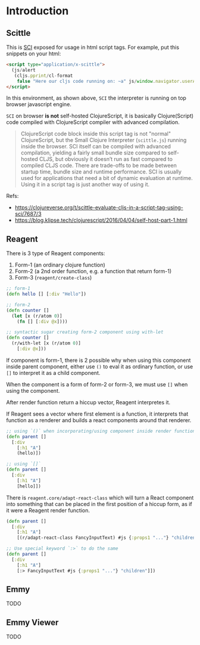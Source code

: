 # Introduction

## Scittle

This is [SCI](https://github.com/babashka/sci) exposed for usage in html script tags. For example, put this snippets on your html:

```html
<script type="application/x-scittle">
  (js/alert
   (cljs.pprint/cl-format
    false "Here our cljs code running on: ~a" js/window.navigator.userAgent))
</script>
```

In this environment, as shown above, `SCI` the interpreter is running on top browser javascript engine.

`SCI` on browser **is not** self-hosted ClojureScript, it is basically Clojure(Script) code compiled with ClojureScript compiler with advanced compilation.

> ClojureScript code block inside this script tag is not "normal" ClojureScript, but the Small Clojure Interpreter (`scittle.js`) running inside the browser. SCI itself can be compiled with advanced compilation, yielding a fairly small bundle size compared to self-hosted CLJS, but obviously it doesn’t run as fast compared to compiled CLJS code. There are trade-offs to be made between startup time, bundle size and runtime performance. SCI is usually used for applications that need a bit of dynamic evaluation at runtime. Using it in a script tag is just another way of using it.

Refs:

- https://clojureverse.org/t/scittle-evaluate-cljs-in-a-script-tag-using-sci/7687/3
- https://blog.klipse.tech/clojurescript/2016/04/04/self-host-part-1.html

## Reagent

There is 3 type of Reagent components:

1. Form-1 (an ordinary clojure function)
2. Form-2 (a 2nd order function, e.g. a function that return form-1)
3. Form-3 (`reagent/create-class`)

```clojure
;; form-1
(defn hello [] [:div "Hello"])

;; form-2
(defn counter []
  (let [x (r/atom 0)]
    (fn [] [:div @x])))

;; syntactic sugar creating form-2 component using with-let
(defn counter []
  (r/with-let [x (r/atom 0)]
    [:div @x]))
```

If component is form-1, there is 2 possible why when using this component inside parent component, either use `()` to eval it as ordinary function, or use `[]` to interpret it as a child component.

When the component is a form of form-2 or form-3, we must use `[]` when using the component.

After render function return a hiccup vector, Reagent interpretes it.

If Reagent sees a vector where first element is a function, it interprets that function as a renderer and builds a react components around that renderer.

```clojure
;; using `()` when incorporating/using component inside render function
(defn parent []
  [:div
    [:h1 "A"]
    (hello)])

;; using `[]`
(defn parent []
  [:div
    [:h1 "A"]
    [hello]])
```

There is `reagent.core/adapt-react-class` which will turn a React component into something that can be placed in the first position of a hiccup form, as if it were a Reagent render function.

```clojure
(defn parent []
  [:div
    [:h1 "A"]
    [(r/adapt-react-class FancyInputText) #js {:props1 "..."} "children"]])

;; Use special keyword `:>` to do the same
(defn parent []
  [:div
    [:h1 "A"]
    [:> FancyInputText #js {:props1 "..."} "children"]])
```

## Emmy

TODO

## Emmy Viewer

TODO

